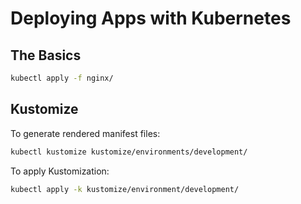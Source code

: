 # Deploying Apps with Kubernetes

## The Basics

```sh
kubectl apply -f nginx/
```

## Kustomize

To generate rendered manifest files:

```sh
kubectl kustomize kustomize/environments/development/
```

To apply Kustomization:

```sh
kubectl apply -k kustomize/environment/development/
```
